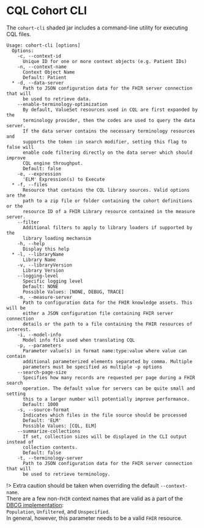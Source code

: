 # CQL Cohort CLI

The `cohort-cli` shaded jar includes a command-line utility for executing CQL files.

```
Usage: cohort-cli [options]
  Options:
    -c, --context-id
      Unique ID for one or more context objects (e.g. Patient IDs)
    -n, --context-name
      Context Object Name
      Default: Patient
  * -d, --data-server
      Path to JSON configuration data for the FHIR server connection that will 
      be used to retrieve data.
    --enable-terminology-optimization
      By default, ValueSet resources used in CQL are first expanded by the 
      terminology provider, then the codes are used to query the data server. 
      If the data server contains the necessary terminology resources and 
      supports the token :in search modifier, setting this flag to false will 
      enable code filtering directly on the data server which should improve 
      CQL engine throughput.
      Default: false
    -e, --expression
      'ELM' Expression(s) to Execute
  * -f, --files
      Resource that contains the CQL library sources. Valid options are the 
      path to a zip file or folder containing the cohort definitions or the 
      resource ID of a FHIR Library resource contained in the measure server.
    --filter
      Additional filters to apply to library loaders if supported by the 
      library loading mechansim
    -h, --help
      Display this help
  * -l, --libraryName
      Library Name
    -v, --libraryVersion
      Library Version
    --logging-level
      Specific logging level
      Default: NONE
      Possible Values: [NONE, DEBUG, TRACE]
    -m, --measure-server
      Path to configuration data for the FHIR knowledge assets. This will be 
      either a JSON configuration file containing FHIR server connection 
      details or the path to a file containing the FHIR resources of interest.
    -i, --model-info
      Model info file used when translating CQL
    -p, --parameters
      Parameter value(s) in format name:type:value where value can contain 
      additional parameterized elements separated by comma. Multiple 
      parameters must be specified as multiple -p options
    --search-page-size
      Specifies how many records are requested per page during a FHIR search 
      operation. The default value for servers can be quite small and setting 
      this to a larger number will potentially improve performance.
      Default: 1000
    -s, --source-format
      Indicates which files in the file source should be processed
      Default: 'ELM'
      Possible Values: [CQL, ELM]
    --summarize-collections
      If set, collection sizes will be displayed in the CLI output instead of 
      collection contents.
      Default: false
    -t, --terminology-server
      Path to JSON configuration data for the FHIR server connection that will 
      be used to retrieve terminology.
```

!>
Extra caution should be taken when overriding the default `--context-name`. <br>
There are a few non-`FHIR` context names that are valid as a part of the [DBCG implementation](https://github.com/DBCG/cql_engine/blob/v1.5.4/engine.fhir/src/main/java/org/opencds/cqf/cql/engine/fhir/model/FhirModelResolver.java#L93): <br>
`Population`, `Unfiltered`, and `Unspecified`. <br>
In general, however, this parameter needs to be a valid `FHIR` resource. <br>
